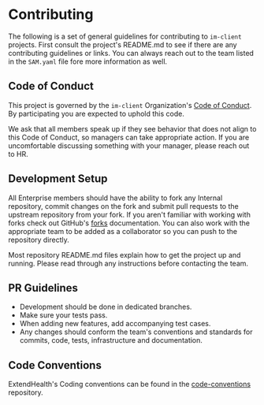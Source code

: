 # Contributing
The following is a set of general guidelines for contributing to `im-client` projects.
First consult the project's README.md to see if there are any contributing guidelines or links.  You can always reach out to the team listed in the `SAM.yaml` file fore more information as well.

## Code of Conduct
This project is governed by the `im-client` Organization's [Code of Conduct](./CODE_OF_CONDUCT.md).  By participating you are expected to uphold this code.    

We ask that all members speak up if they see behavior that does not align to this Code of Conduct, so managers can take appropriate action. If you are uncomfortable discussing something with your manager, please reach out to HR.

## Development Setup
All Enterprise members should have the ability to fork any Internal repository, commit changes on the fork and submit pull requests to the upstream repository from your fork.  If you aren't familiar with working with forks check out GitHub's [forks] documentation.  You can also work with the appropriate team to be added as a collaborator so you can push to the repository directly.

Most repository README.md files explain how to get the project up and running.  Please read through any instructions before contacting the team.  

## PR Guidelines
- Development should be done in dedicated branches.
- Make sure your tests pass.
- When adding new features, add accompanying test cases.
- Any changes should conform the team's conventions and standards for commits, code, tests, infrastructure and documentation.
  
## Code Conventions
ExtendHealth's Coding conventions can be found in the [code-conventions] repository.

[code-conventions]: https://github.com/im-practices/code-conventions
[forks]:https://docs.github.com/en/free-pro-team@latest/github/collaborating-with-issues-and-pull-requests/working-with-forks